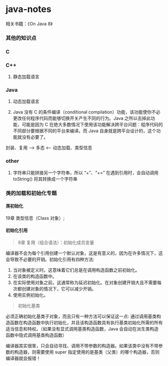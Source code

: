 # java-notes
相关书籍：《On Java 8》


### 其他的知识点
### C

### C++
1. 静态加载语言

### Java
1. 动态加载语言

1. Java 没有 C 的条件编译（conditional compilation）功能，该功能使你不必更改任何程序代码而能够切换开关产生不同的行为。Java 之所以去掉此功能，可能是因为 C 在绝大多数情况下使用该功能解决跨平台问题：程序代码的不同部分要根据不同的平台来编译。而 Java 自身就是跨平台设计的，这个功能就没有必要了。

封装、复用 --> 多态 <-- 动态加载、类型信息



### other
1. 字符串只能拼接另一个字符串，所以 “+”、“+=” 在遇到引用时，会自动调用 toString() 将其转换成一个字符串



### 类的加载和初始化专题
#### 类初始化
19章 类型信息（Class 对象）;

#### 初始化引用
> 8章 复用（组合语法）：初始化成员变量

编译器不会为每个引用创建一个默认对象，这是有意义的，因为在许多情况下，这会导致不必要的开销。初始化引用有四种方法:
1. 当对象被定义时。这意味着它们总是在调用构造函数之前初始化。
2. 在该类的构造函数中。
3. 在实际使用对象之前。这通常称为延迟初始化。在对象创建开销大且不需要每次都创建对象的情况下，它可以减少开销。
4. 使用实例初始化。

> 初始化基类

必须正确初始化基类子对象，而且只有一种方法可以保证这一点: 通过调用基类构造函数在构造函数中执行初始化，并且该构造函数具有执行基类初始化所需的所有适当信息和特权。（如果没有显式调用基类构造函数，Java 会自动在派生类构造函数中隐式调用基类构造函数）

编译器其实很笨，只会自动寻找、调用不带参数的构造器。如果该类中没有不带参数的构造器，则需要使用 super 指定使用的是基类（父类）的哪个构造器，否则编译器就会报错！








